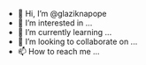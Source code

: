 - 👋 Hi, I’m @glaziknapope
- 👀 I’m interested in ...
- 🌱 I’m currently learning ...
- 💞️ I’m looking to collaborate on ...
- 📫 How to reach me ...

<!---
glaziknapope/glaziknapope is a ✨ special ✨ repository because its `README.md` (this file) appears on your GitHub profile.
You can click the Preview link to take a look at your changes.
--->
